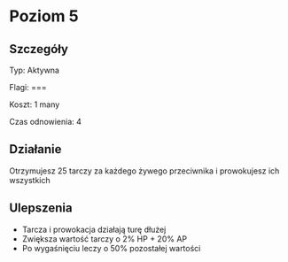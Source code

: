 # Poziom 5

## Szczegóły

Typ: Aktywna

Flagi: ===

Koszt: 1 many

Czas odnowienia: 4

## Działanie

Otrzymujesz 25 tarczy za każdego żywego przeciwnika i prowokujesz ich wszystkich

## Ulepszenia

* Tarcza i prowokacja działają turę dłużej
* Zwiększa wartość tarczy o 2% HP + 20% AP
* Po wygaśnięciu leczy o 50% pozostałej wartości
